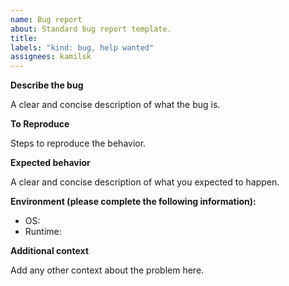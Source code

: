```yaml
---
name: Bug report
about: Standard bug report template.
title:
labels: "kind: bug, help wanted"
assignees: kamilsk
---
```


**Describe the bug**

A clear and concise description of what the bug is.

**To Reproduce**

Steps to reproduce the behavior.

**Expected behavior**

A clear and concise description of what you expected to happen.

**Environment (please complete the following information):**

- OS:
- Runtime:

**Additional context**

Add any other context about the problem here.
